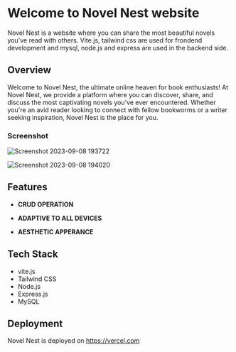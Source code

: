 # Welcome to Novel Nest website

Novel Nest is a website where you can share the most beautiful novels you've read with others. Vite.js, tailwind css are used for frondend development and mysql, node.js and express are used in the backend side.

## Overview

Welcome to Novel Nest, the ultimate online heaven for book enthusiasts! At Novel Nest, we provide a platform where you can discover, share, and discuss the most captivating novels you've ever encountered. Whether you're an avid reader looking to connect with fellow bookworms or a writer seeking inspiration, Novel Nest is the place for you.

### Screenshot

![Screenshot 2023-09-08 193722](https://github.com/Anandakrishnan21/Novel-Nest/assets/121444809/ab98b7c0-9b3c-41a9-84c7-9f179262ba41)

![Screenshot 2023-09-08 194020](https://github.com/Anandakrishnan21/Novel-Nest/assets/121444809/18f21f52-cb4f-4ad2-9cb6-232d30bcf055)

## Features

- **CRUD OPERATION** 

- **ADAPTIVE TO ALL DEVICES** 

- **AESTHETIC APPERANCE**


## Tech Stack

- vite.js
- Tailwind CSS
- Node.js
- Express.js
- MySQL


## Deployment

Novel Nest is deployed on https://vercel.com
